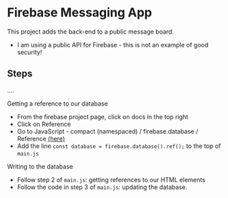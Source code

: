 # Firebase Messaging App
This project adds the back-end to a public message board. 
- I am using a public API for Firebase - this is not an example of good security!

## Steps
....

Getting a reference to our database
- From the firebase project page, click on docs in the top right
- Click on Reference
- Go to JavaScript - compact (namespaced) / firebase.database / Reference [(here)](https://firebase.google.com/docs/reference/js/v8/firebase.database.Reference?hl=en&authuser=0)
- Add the line `const database = firebase.database().ref();` to the top of `main.js`

Writing to the database
- Follow step 2 of `main.js`: getting references to our HTML elements
- Follow the code in step 3 of `main.js`: updating the database.